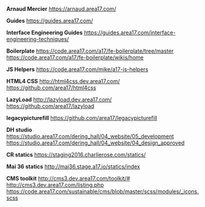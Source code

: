 **Arnaud Mercier**
https://arnaud.area17.com/

**Guides**
https://guides.area17.com/

**Interface Engineering Guides**
https://guides.area17.com/interface-engineering-techniques/

**Boilerplate**
https://code.area17.com/a17/fe-boilerplate/tree/master
https://code.area17.com/a17/fe-boilerplate/wikis/home

**JS Helpers**
https://code.area17.com/mike/a17-js-helpers

**HTML4 CSS**
http://html4css.dev.area17.com/
https://github.com/area17/html4css

**LazyLoad**
http://lazyload.dev.area17.com/
https://github.com/area17/lazyload

**legacypicturefill**
https://github.com/area17/legacypicturefill

**DH studio**
https://studio.area17.com/dering_hall/04_website/05_development
https://studio.area17.com/dering_hall/04_website/04_design_approved

**CR statics**
https://staging2016.charlierose.com/statics/

**Mai 36 statics**
http://mai36.stage.a17.io/statics/index

**CMS toolkit**
http://cms3.dev.area17.com/toolkit/#
http://cms3.dev.area17.com/listing.php
https://code.area17.com/sustainable/cms/blob/master/scss/modules/_icons.scss
